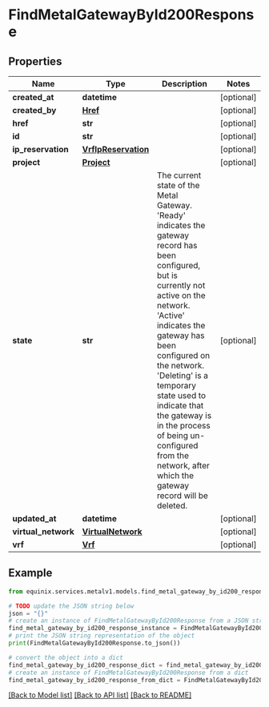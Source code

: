 # FindMetalGatewayById200Response


## Properties

Name | Type | Description | Notes
------------ | ------------- | ------------- | -------------
**created_at** | **datetime** |  | [optional] 
**created_by** | [**Href**](Href.md) |  | [optional] 
**href** | **str** |  | [optional] 
**id** | **str** |  | [optional] 
**ip_reservation** | [**VrfIpReservation**](VrfIpReservation.md) |  | [optional] 
**project** | [**Project**](Project.md) |  | [optional] 
**state** | **str** | The current state of the Metal Gateway. &#39;Ready&#39; indicates the gateway record has been configured, but is currently not active on the network. &#39;Active&#39; indicates the gateway has been configured on the network. &#39;Deleting&#39; is a temporary state used to indicate that the gateway is in the process of being un-configured from the network, after which the gateway record will be deleted. | [optional] 
**updated_at** | **datetime** |  | [optional] 
**virtual_network** | [**VirtualNetwork**](VirtualNetwork.md) |  | [optional] 
**vrf** | [**Vrf**](Vrf.md) |  | [optional] 

## Example

```python
from equinix.services.metalv1.models.find_metal_gateway_by_id200_response import FindMetalGatewayById200Response

# TODO update the JSON string below
json = "{}"
# create an instance of FindMetalGatewayById200Response from a JSON string
find_metal_gateway_by_id200_response_instance = FindMetalGatewayById200Response.from_json(json)
# print the JSON string representation of the object
print(FindMetalGatewayById200Response.to_json())

# convert the object into a dict
find_metal_gateway_by_id200_response_dict = find_metal_gateway_by_id200_response_instance.to_dict()
# create an instance of FindMetalGatewayById200Response from a dict
find_metal_gateway_by_id200_response_from_dict = FindMetalGatewayById200Response.from_dict(find_metal_gateway_by_id200_response_dict)
```
[[Back to Model list]](../README.md#documentation-for-models) [[Back to API list]](../README.md#documentation-for-api-endpoints) [[Back to README]](../README.md)


